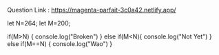 Question Link : https://magenta-parfait-3c0a42.netlify.app/

let N=264;
let M=200;

if(M>N)
    {
        console.log("Broken")
    }
    else if(M<N){
        console.log("Not Yet")
    }
    else if(M==N)
    {
        console.log("Wao")
    }
